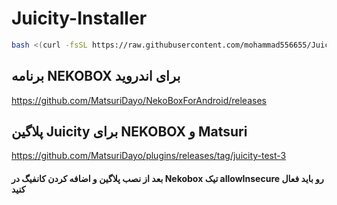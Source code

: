 # Juicity-Installer

```bash
bash <(curl -fsSL https://raw.githubusercontent.com/mohammad556655/Juicity-Installer/main/juicity-installer.sh)

```

## برنامه NEKOBOX برای اندروید
https://github.com/MatsuriDayo/NekoBoxForAndroid/releases

## پلاگین Juicity برای NEKOBOX و Matsuri
https://github.com/MatsuriDayo/plugins/releases/tag/juicity-test-3

#### بعد از نصب پلاگین و اضافه کردن کانفیگ در Nekobox تیک allowInsecure رو باید فعال کنید
